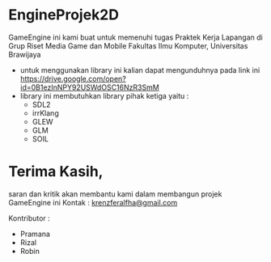 # EngineProjek2D
GameEngine ini kami buat untuk memenuhi tugas Praktek Kerja Lapangan di Grup Riset Media Game dan Mobile Fakultas Ilmu Komputer, Universitas Brawijaya

 - untuk menggunakan library ini kalian dapat mengunduhnya pada link ini https://drive.google.com/open?id=0B1ezInNPY92USWdOSC16NzR3SmM
 - library ini membutuhkan library pihak ketiga yaitu :
    - SDL2
    - irrKlang
    - GLEW
    - GLM
    - SOIL
# Terima Kasih, 
saran dan kritik akan membantu kami dalam membangun projek GameEngine ini
Kontak : krenzferalfha@gmail.com

Kontributor : 
 - Pramana
 - Rizal
 - Robin
